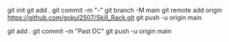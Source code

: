 git init
git add .
git commit -m "-"
git branch -M main
git remote add origin https://github.com/gokul2507/Skill_Rack.git
git push -u origin main




git add .
git commit -m "Past DC"
git push -u origin main

